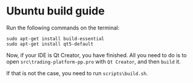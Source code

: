 # Ubuntu build guide

Run the following commands on the terminal:

```
sudo apt-get install build-essential
sudo apt-get install qt5-default
```

Now, if your IDE is Qt Creator, you have finished. All you need to do is to open `src\trading-platform-pp.pro` with `Qt Creator`, and then `build` it.

If that is not the case, you need to run `scripts\build.sh`.

